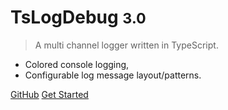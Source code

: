 <!-- _coverpage.md -->


# TsLogDebug <small>3.0</small>

> A multi channel logger written in TypeScript.

* Colored console logging,
* Configurable log message layout/patterns.

[GitHub](https://github.com/Romakita/ts-log-debug/)
[Get Started](#tslogdebug)

